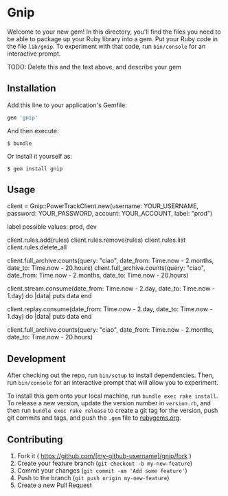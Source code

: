 # Gnip

Welcome to your new gem! In this directory, you'll find the files you need to be able to package up your Ruby library into a gem. Put your Ruby code in the file `lib/gnip`. To experiment with that code, run `bin/console` for an interactive prompt.

TODO: Delete this and the text above, and describe your gem

## Installation

Add this line to your application's Gemfile:

```ruby
gem 'gnip'
```

And then execute:

    $ bundle

Or install it yourself as:

    $ gem install gnip

## Usage

client = Gnip::PowerTrackClient.new(username: YOUR_USERNAME, password: YOUR_PASSWORD, account: YOUR_ACCOUNT, label: "prod")

label possible values: prod, dev

client.rules.add(rules)
client.rules.remove(rules)
client.rules.list
client.rules.delete_all

client.full_archive.counts(query: "ciao", date_from: Time.now - 2.months, date_to: Time.now - 20.hours)
client.full_archive.counts(query: "ciao", date_from: Time.now - 2.months, date_to: Time.now - 20.hours)

client.stream.consume(date_from: Time.now - 2.day, date_to: Time.now - 1.day) do |data|
  puts data
end

client.replay.consume(date_from: Time.now - 2.day, date_to: Time.now - 1.day) do |data|
  puts data
end

client.full_archive.counts(query: "ciao", date_from: Time.now - 2.months, date_to: Time.now - 20.hours)

## Development

After checking out the repo, run `bin/setup` to install dependencies. Then, run `bin/console` for an interactive prompt that will allow you to experiment.

To install this gem onto your local machine, run `bundle exec rake install`. To release a new version, update the version number in `version.rb`, and then run `bundle exec rake release` to create a git tag for the version, push git commits and tags, and push the `.gem` file to [rubygems.org](https://rubygems.org).

## Contributing

1. Fork it ( https://github.com/[my-github-username]/gnip/fork )
2. Create your feature branch (`git checkout -b my-new-feature`)
3. Commit your changes (`git commit -am 'Add some feature'`)
4. Push to the branch (`git push origin my-new-feature`)
5. Create a new Pull Request

